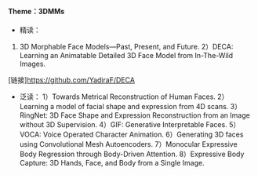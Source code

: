 #### Theme：3DMMs

* 精读：
1) 3D Morphable Face Models—Past, Present, and Future.
2）DECA: Learning an Animatable Detailed 3D Face Model from In-The-Wild Images.

[链接]<https://github.com/YadiraF/DECA>


* 泛读：
1）Towards Metrical Reconstruction of Human Faces.
2）Learning a model of facial shape and expression from 4D scans.
3）RingNet: 3D Face Shape and Expression Reconstruction from an Image without 3D Supervision.
4）GIF: Generative Interpretable Faces.
5）VOCA: Voice Operated Character Animation.
6）Generating 3D faces using Convolutional Mesh Autoencoders.
7）Monocular Expressive Body Regression through Body-Driven Attention.
8）Expressive Body Capture: 3D Hands, Face, and Body from a Single Image.
